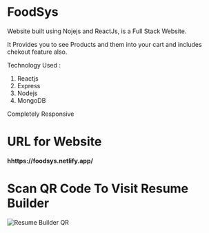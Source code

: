 # FoodSys 

Website built using Nojejs and ReactJs, is a Full Stack Website.

It Provides you to see Products and them into your cart and includes chekout feature also.

Technology Used :
1. Reactjs
2. Express
3. Nodejs
4. MongoDB


Completely Responsive 

# URL for Website

**hhttps://foodsys.netlify.app/**


# Scan QR Code To Visit Resume Builder

![Resume Builder QR](https://user-images.githubusercontent.com/71305760/167234718-fefebfe4-adbb-468d-a166-a41bd28cabf8.png)
